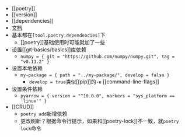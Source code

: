 - [[poetry]]
- [[version]]
- [[dependencies]]
- [文档](https://python-poetry.org/docs/dependency-specification/)
- 基本都在`[tool.poetry.dependencies]`下
  - [[poetry]]基础使用时可能就加了一些
- 设置[[git-basics/basics]]库依赖
  - `numpy = { git = "https://github.com/numpy/numpy.git", tag = "v0.13.2" }`
- 设置本地依赖
  - `my-package = { path = "../my-package/", develop = false }`
    - `develop = true`类似[[pip]]的`-e` [[command-line-flags]]
- 设置条件依赖
  - `pyarrow = { version = "^10.0.0", markers = "sys_platform == 'linux'" }`
- [[CRUD]]
  - `poetry add`新增依赖
  - 更改刷新？根据命令行提示，如果和[[poetry-lock]]不一致，就`poetry lock`命令